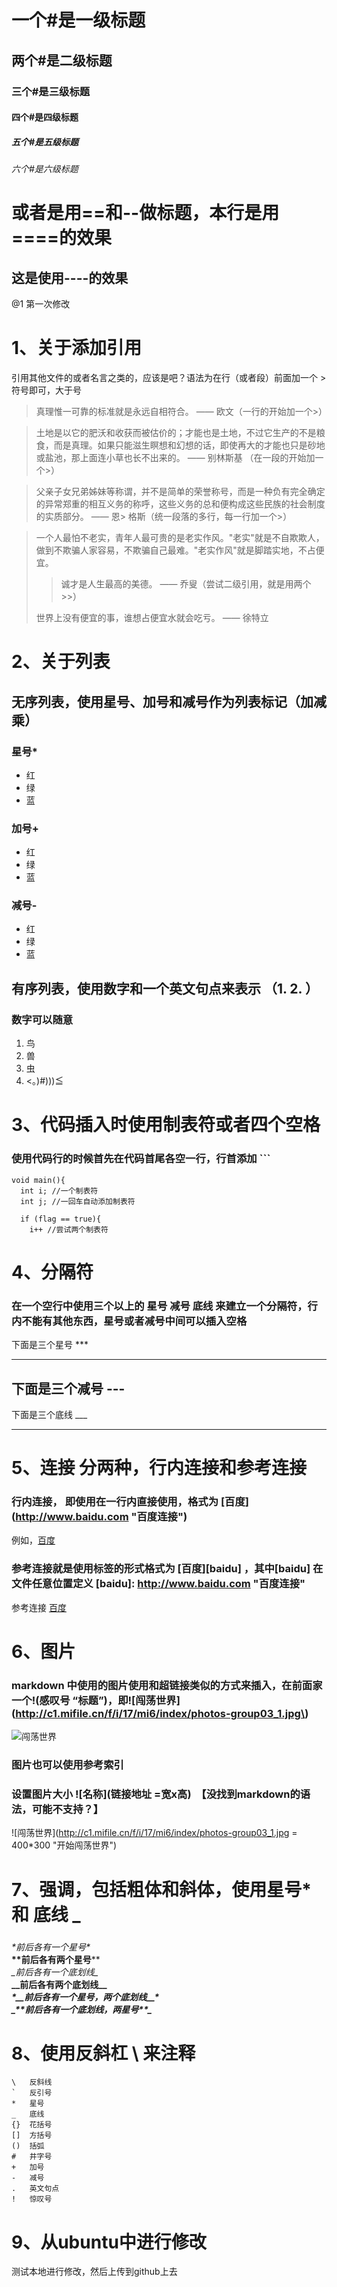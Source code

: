 # 一个#是一级标题
## 两个#是二级标题
### 三个#是三级标题
#### 四个#是四级标题
##### 五个#是五级标题
###### 六个#是六级标题

或者是用==和--做标题，本行是用====的效果
===================
这是使用----的效果
----------------

@1 第一次修改


# 1、关于添加引用
引用其他文件的或者名言之类的，应该是吧？语法为在行（或者段）前面加一个 > 符号即可，大于号

> 真理惟一可靠的标准就是永远自相符合。 —— 欧文（一行的开始加一个>）

> 土地是以它的肥沃和收获而被估价的；才能也是土地，不过它生产的不是粮食，而是真理。如果只能滋生瞑想和幻想的话，即使再大的才能也只是砂地或盐池，那上面连小草也长不出来的。 —— 别林斯基 （在一段的开始加一个>）

> 父亲子女兄弟姊妹等称谓，并不是简单的荣誉称号，而是一种负有完全确定的异常郑重的相互义务的称呼，这些义务的总和便构成这些民族的社会制度的实质部分。 —— 恩> 格斯（统一段落的多行，每一行加一个>）

>一个人最怕不老实，青年人最可贵的是老实作风。"老实"就是不自欺欺人，做到不欺骗人家容易，不欺骗自己最难。"老实作风"就是脚踏实地，不占便宜。
>
>>诚才是人生最高的美德。 —— 乔叟（尝试二级引用，就是用两个>>）
>
>世界上没有便宜的事，谁想占便宜水就会吃亏。 —— 徐特立

# 2、关于列表
## 无序列表，使用星号、加号和减号作为列表标记（加减乘）

### 星号*
* 红
* 绿
* 蓝

### 加号+
+ 红
+ 绿
+ 蓝

### 减号-
- 红
- 绿
- 蓝

## 有序列表，使用数字和一个英文句点来表示 （1.  2.  ）
### 数字可以随意
1.  鸟
2.  兽
4.  虫
3.  <。)#)))≦

# 3、代码插入时使用制表符或者四个空格
### 使用代码行的时候首先在代码首尾各空一行，行首添加 ```
```
void main(){
  int i; //一个制表符
  int j; //一回车自动添加制表符
  
  if (flag == true){
    i++ //尝试两个制表符
```

# 4、分隔符
### 在一个空行中使用三个以上的 星号 减号 底线 来建立一个分隔符，行内不能有其他东西，星号或者减号中间可以插入空格
下面是三个星号 ***
***
下面是三个减号 ---
---
下面是三个底线 ___
___

# 5、连接 分两种，行内连接和参考连接
### 行内连接， 即使用在一行内直接使用，格式为 \[百度\]\(http://www.baidu.com "百度连接"\)
例如，[百度](http://www.baidu.com "百度连接")

### 参考连接就是使用标签的形式格式为 \[百度\]\[baidu\] ，其中\[baidu\] 在文件任意位置定义 \[baidu\]: http://www.baidu.com "百度连接"
[baidu]: http://www.baidu.com "百度连接"
参考连接 [百度][baidu]

# 6、图片
### markdown 中使用的图片使用和超链接类似的方式来插入，在前面家一个!(感叹号 “标题”)，即\!\[闯荡世界\]\(http://c1.mifile.cn/f/i/17/mi6/index/photos-group03_1.jpg\)
![闯荡世界](http://c1.mifile.cn/f/i/17/mi6/index/photos-group03_1.jpg "开始闯荡世界")

### 图片也可以使用参考索引

### 设置图片大小 \!\[名称\]\(链接地址 =宽x高\)  【没找到markdown的语法，可能不支持？】
![闯荡世界](http://c1.mifile.cn/f/i/17/mi6/index/photos-group03_1.jpg = 400*300 "开始闯荡世界")

# 7、强调，包括粗体和斜体，使用星号* 和 底线 _
### 
 *\*前后各有一个星号\**    
 **\*\*前后各有两个星号**\*\*    
 _\_前后各有一个底划线\__    
 __\_\_前后各有两个底划线\_\___    
 *__\*\_\_前后各有一个星号，两个底划线\_\_\*__*   
 _**\_\*\*前后各有一个底划线，两星号\*\*\_**_   
 
# 8、使用反斜杠 \\ 来注释
```
\   反斜线
`   反引号
*   星号
_   底线
{}  花括号
[]  方括号
()  括弧
#   井字号
+   加号
-   减号
.   英文句点
!   惊叹号
```

# 9、从ubuntu中进行修改
测试本地进行修改，然后上传到github上去
